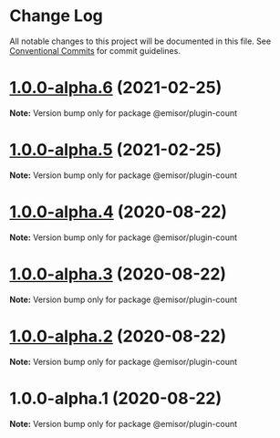 # Change Log

All notable changes to this project will be documented in this file.
See [Conventional Commits](https://conventionalcommits.org) for commit guidelines.

# [1.0.0-alpha.6](https://github.com/vpjs/emisor/compare/v1.0.0-alpha.5...v1.0.0-alpha.6) (2021-02-25)

**Note:** Version bump only for package @emisor/plugin-count





# [1.0.0-alpha.5](https://github.com/vpjs/emisor/compare/v1.0.0-alpha.4...v1.0.0-alpha.5) (2021-02-25)

**Note:** Version bump only for package @emisor/plugin-count





# [1.0.0-alpha.4](https://github.com/vpjs/emisor/compare/v1.0.0-alpha.3...v1.0.0-alpha.4) (2020-08-22)

**Note:** Version bump only for package @emisor/plugin-count





# [1.0.0-alpha.3](https://github.com/vpjs/emisor/compare/v1.0.0-alpha.2...v1.0.0-alpha.3) (2020-08-22)

**Note:** Version bump only for package @emisor/plugin-count





# [1.0.0-alpha.2](https://github.com/vpjs/emisor/compare/v1.0.0-alpha.1...v1.0.0-alpha.2) (2020-08-22)

**Note:** Version bump only for package @emisor/plugin-count





# 1.0.0-alpha.1 (2020-08-22)

**Note:** Version bump only for package @emisor/plugin-count
